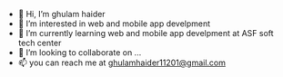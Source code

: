 - 👋 Hi, I’m ghulam haider 
- 👀 I’m interested in web and mobile app develpment 
- 🌱 I’m currently learning web and mobile app develpment at ASF soft tech center
- 💞️ I’m looking to collaborate on ...
- 📫 you can reach me at ghulamhaider11201@gmail.com

<!---
haider11201/haider11201 is a ✨ special ✨ repository because its `README.md` (this file) appears on your GitHub profile.
You can click the Preview link to take a look at your changes.
--->
